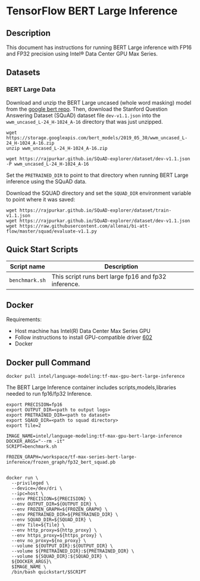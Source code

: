 # TensorFlow BERT Large Inference

## Description
This document has instructions for running BERT Large inference with FP16 and FP32 precision using Intel® Data Center GPU Max Series. 

## Datasets 

### BERT Large Data
Download and unzip the BERT Large uncased (whole word masking) model from the [google bert repo](https://github.com/google-research/bert#pre-trained-models).
Then, download the Stanford Question Answering Dataset (SQuAD) dataset file `dev-v1.1.json` into the `wwm_uncased_L-24_H-1024_A-16` directory that was just unzipped.

```
wget https://storage.googleapis.com/bert_models/2019_05_30/wwm_uncased_L-24_H-1024_A-16.zip
unzip wwm_uncased_L-24_H-1024_A-16.zip

wget https://rajpurkar.github.io/SQuAD-explorer/dataset/dev-v1.1.json -P wwm_uncased_L-24_H-1024_A-16
```
Set the `PRETRAINED_DIR` to point to that directory when running BERT Large inference using the SQuAD data.

Download the SQUAD directory and set the `SQUAD_DIR` environment variable to point where it was saved:
  ```
  wget https://rajpurkar.github.io/SQuAD-explorer/dataset/train-v1.1.json
  wget https://rajpurkar.github.io/SQuAD-explorer/dataset/dev-v1.1.json
  wget https://raw.githubusercontent.com/allenai/bi-att-flow/master/squad/evaluate-v1.1.py
  ```

## Quick Start Scripts
| Script name | Description |
|-------------|-------------|
| `benchmark.sh` | This script runs bert large fp16 and fp32 inference. |

## Docker
Requirements:
* Host machine has Intel(R) Data Center Max Series GPU
* Follow instructions to install GPU-compatible driver [602](https://dgpu-docs.intel.com/installation-guides/ubuntu/ubuntu-jammy-dc.html#step-1-add-package-repository)
* Docker

## Docker pull Command
```
docker pull intel/language-modeling:tf-max-gpu-bert-large-inference
```
The BERT Large Inference container includes scripts,models,libraries needed to run fp16/fp32 Inference. 

```
export PRECISION=fp16
export OUTPUT_DIR=<path to output logs>
export PRETRAINED_DIR=<path to dataset>
export SQAUD_DIR=<path to squad directory>
export Tile=2

IMAGE_NAME=intel/language-modeling:tf-max-gpu-bert-large-inference
DOCKER_ARGS="--rm -it"
SCRIPT=benchmark.sh

FROZEN_GRAPH=/workspace/tf-max-series-bert-large-inference/frozen_graph/fp32_bert_squad.pb


docker run \
  --privileged \
  --device=/dev/dri \
  --ipc=host \
  --env PRECISION=${PRECISION} \
  --env OUTPUT_DIR=${OUTPUT_DIR} \
  --env FROZEN_GRAPH=${FROZEN_GRAPH} \
  --env PRETRAINED_DIR=${PRETRAINED_DIR} \
  --env SQUAD_DIR=${SQUAD_DIR} \
  --env Tile=${Tile} \
  --env http_proxy=${http_proxy} \
  --env https_proxy=${https_proxy} \
  --env no_proxy=${no_proxy} \
  --volume ${OUTPUT_DIR}:${OUTPUT_DIR} \
  --volume ${PRETRAINED_DIR}:${PRETRAINED_DIR} \
  --volume ${SQUAD_DIR}:${SQUAD_DIR} \
  ${DOCKER_ARGS}\
  $IMAGE_NAME \
  /bin/bash quickstart/$SCRIPT
  ```